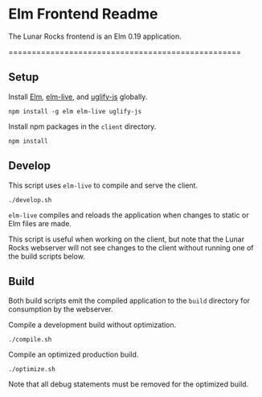 # Elm Frontend Readme

The Lunar Rocks frontend is an Elm 0.19 application.

==================================================

## Setup

Install [Elm](https://guide.elm-lang.org/install.html),
[elm-live](https://github.com/wking-io/elm-live), and
[uglify-js](https://www.npmjs.com/package/uglify-js) globally.

```
npm install -g elm elm-live uglify-js

```

Install npm packages in the `client` directory.
```
npm install
```

## Develop 

This script uses `elm-live` to compile and serve the client. 

```
./develop.sh
```

`elm-live` compiles and reloads the application when changes to static or Elm files are made.

This script is useful when working on the client, but note that the Lunar Rocks
webserver will not see changes to the client without running one of the build
scripts below.


## Build

Both build scripts emit the compiled application to the `build` directory for consumption
by the webserver.

Compile a development build without optimization.

```
./compile.sh
```

Compile an optimized production build.

```
./optimize.sh
```

Note that all debug statements must be removed for the optimized build.
